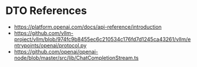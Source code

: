 # DTO References
* https://platform.openai.com/docs/api-reference/introduction
* https://github.com/vllm-project/vllm/blob/974fc9b8455ec6c210534c176fd7d1245ca43261/vllm/entrypoints/openai/protocol.py
* https://github.com/openai/openai-node/blob/master/src/lib/ChatCompletionStream.ts